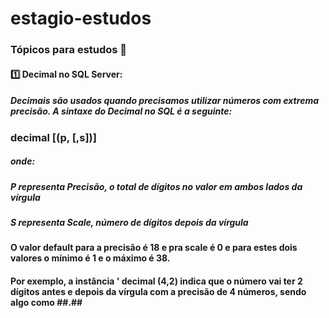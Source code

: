 # estagio-estudos

### Tópicos para estudos 🎫

#### 1️⃣ Decimal no SQL Server:
##### Decimais são usados quando precisamos utilizar números com extrema precisão. A sintaxe do Decimal no SQL é a seguinte:

### decimal [(p, [,s])]
##### onde:
##### P representa Precisão, o total de dígitos no valor em ambos lados da vírgula
##### S representa Scale, número de dígitos depois da vírgula

#### O valor default para a precisão é 18 e pra scale é 0 e para estes dois valores o mínimo é 1 e o máximo é 38.
#### Por exemplo, a instância ' decimal (4,2) indica que o número vai ter 2 dígitos antes e depois da vírgula com a precisão de 4 números, sendo algo como ##.##
